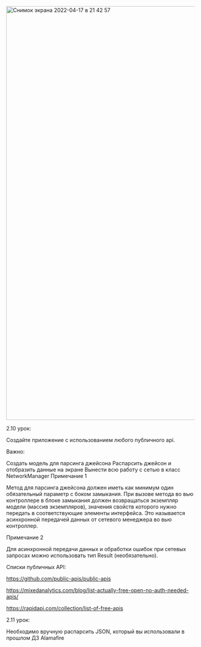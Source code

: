 <img width="1104" alt="Снимок экрана 2022-04-17 в 21 42 57" src="https://user-images.githubusercontent.com/62894376/163724133-8325ae48-46e8-48e2-8204-02790fb8182b.png">

2.10 урок:

Создайте приложение с использованием любого публичного api.

Важно:

Создать модель для парсинга джейсона
Распарсить джейсон и отобразить данные на экране
Вынести всю работу с сетью в класс NetworkManager
Примечание 1

Метод для парсинга джейсона должен иметь как минимум один обязательный параметр с боком замыкания. При вызове метода во вью контроллере в блоке замыкания должен возвращаться экземпляр модели (массив экземпляров), значения свойств которого нужно передать в соответствующие элементы интерфейса. Это называется асинхронной передачей данных от сетевого менеджера во вью контроллер.

Примечание 2

Для асинхронной передачи данных и обработки ошибок при сетевых запросах можно использовать тип Result (необязательно).

Списки публичных API:

https://github.com/public-apis/public-apis

https://mixedanalytics.com/blog/list-actually-free-open-no-auth-needed-apis/

https://rapidapi.com/collection/list-of-free-apis


2.11 урок:

Необходимо вручную распарсить JSON, который вы использовали в прошлом ДЗ
Alamafire 

